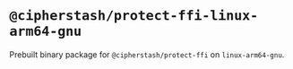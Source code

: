 # `@cipherstash/protect-ffi-linux-arm64-gnu`

Prebuilt binary package for `@cipherstash/protect-ffi` on `linux-arm64-gnu`.
